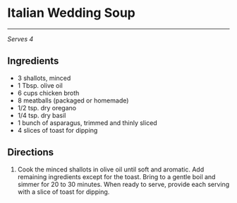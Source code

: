 # Italian Wedding Soup
---
*Serves 4*

## Ingredients

- 3 shallots, minced
- 1 Tbsp. olive oil
- 6 cups chicken broth
- 8 meatballs (packaged or homemade)
- 1/2 tsp. dry oregano
- 1/4 tsp. dry basil
- 1 bunch of asparagus, trimmed and thinly sliced
- 4 slices of toast for dipping

## Directions

1. Cook the minced shallots in olive oil until soft and aromatic. Add remaining ingredients except for the toast. Bring to a gentle boil and simmer for 20 to 30 minutes. When ready to serve, provide each serving with a slice of toast for dipping.